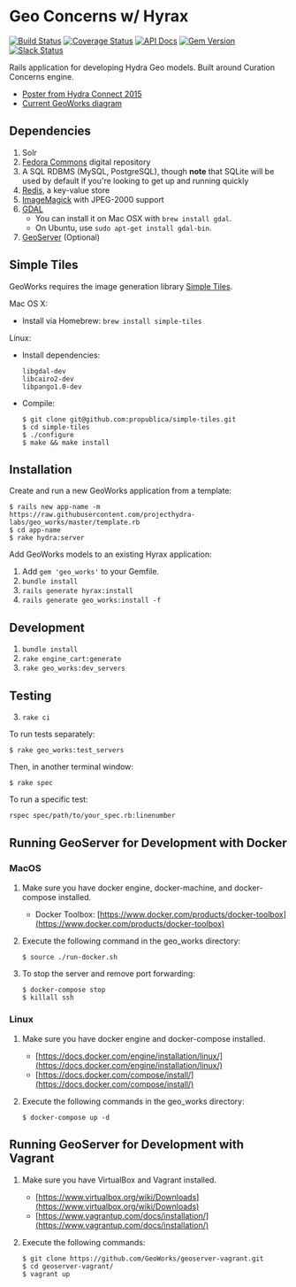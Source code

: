 # Geo Concerns w/ Hyrax
[![Build Status](https://img.shields.io/travis/projecthydra-labs/geo_works/master.svg)](https://travis-ci.org/projecthydra-labs/geo_works)
[![Coverage Status](https://img.shields.io/coveralls/projecthydra-labs/geo_works/master.svg)](https://coveralls.io/github/projecthydra-labs/geo_works?branch=master)
[![API Docs](http://img.shields.io/badge/API-docs-blue.svg)](http://www.rubydoc.info/github/projecthydra-labs/geo_works)
[![Gem Version](https://img.shields.io/gem/v/geo_works.svg)](https://github.com/projecthydra-labs/geo_works/releases)
[![Slack Status](http://slack.projecthydra.org/badge.svg)](https://project-hydra.slack.com/messages/geomodeling/)

Rails application for developing Hydra Geo models. Built around Curation Concerns engine.

* [Poster from Hydra Connect 2015](https://drive.google.com/file/d/0B5fLh2mc4FCbOUpWaTFOVmI4Nkk/view?pli=1)
* [Current GeoWorks diagram](https://wiki.duraspace.org/download/attachments/69012114/pcdm-geo-model.pdf?version=1&modificationDate=1463590066822&api=v2)


## Dependencies

1. Solr
1. [Fedora Commons](http://www.fedora-commons.org/) digital repository
1. A SQL RDBMS (MySQL, PostgreSQL), though **note** that SQLite will be used by default if you're looking to get up and running quickly
1. [Redis](http://redis.io/), a key-value store
1. [ImageMagick](http://www.imagemagick.org/) with JPEG-2000 support
1. [GDAL](http://www.gdal.org/)
    * You can install it on Mac OSX with `brew install gdal`.
    * On Ubuntu, use `sudo apt-get install gdal-bin`.
1. [GeoServer](http://geoserver.org/) (Optional)

## Simple Tiles

GeoWorks requires the image generation library [Simple Tiles](http://propublica.github.io/simple-tiles/).

Mac OS X:

- Install via Homebrew: ```brew install simple-tiles```

Linux:

- Install dependencies:

  ```
  libgdal-dev
  libcairo2-dev
  libpango1.0-dev 
  ```

- Compile:
	
  ```
  $ git clone git@github.com:propublica/simple-tiles.git
  $ cd simple-tiles
  $ ./configure
  $ make && make install
  ```

## Installation

Create and run a new GeoWorks application from a template:

```
$ rails new app-name -m https://raw.githubusercontent.com/projecthydra-labs/geo_works/master/template.rb
$ cd app-name
$ rake hydra:server
```

Add GeoWorks models to an existing Hyrax application:

1. Add `gem 'geo_works'` to your Gemfile.
1. `bundle install`
1. `rails generate hyrax:install`
1. `rails generate geo_works:install -f`

## Development

1. `bundle install`
2. `rake engine_cart:generate`
3. `rake geo_works:dev_servers`

## Testing

3. `rake ci`

To run tests separately:

```
$ rake geo_works:test_servers
```

Then, in another terminal window:

```
$ rake spec
```
To run a specific test:

```bash
rspec spec/path/to/your_spec.rb:linenumber
```

## Running GeoServer for Development with Docker

### MacOS

1. Make sure you have docker engine, docker-machine, and docker-compose installed.
   - Docker Toolbox: [https://www.docker.com/products/docker-toolbox](https://www.docker.com/products/docker-toolbox)

1. Execute the following command in the geo_works directory:
   
   ```
   $ source ./run-docker.sh
   ```
1. To stop the server and remove port forwarding:

	```
	$ docker-compose stop
	$ killall ssh
	```

### Linux

1. Make sure you have docker engine and docker-compose installed.
   - [https://docs.docker.com/engine/installation/linux/](https://docs.docker.com/engine/installation/linux/)
   - [https://docs.docker.com/compose/install/](https://docs.docker.com/compose/install/)

1. Execute the following commands in the geo_works directory:

	```
	$ docker-compose up -d
	```

## Running GeoServer for Development with Vagrant

1. Make sure you have VirtualBox and Vagrant installed.
	- [https://www.virtualbox.org/wiki/Downloads](https://www.virtualbox.org/wiki/Downloads)
	- [https://www.vagrantup.com/docs/installation/](https://www.vagrantup.com/docs/installation/)
1. Execute the following commands:
	
	```
	$ git clone https://github.com/GeoWorks/geoserver-vagrant.git
	$ cd geoserver-vagrant/
	$ vagrant up
	
	```
